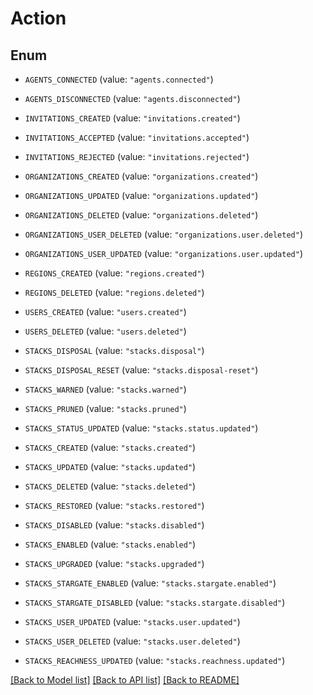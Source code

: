 # Action

## Enum


* `AGENTS_CONNECTED` (value: `"agents.connected"`)

* `AGENTS_DISCONNECTED` (value: `"agents.disconnected"`)

* `INVITATIONS_CREATED` (value: `"invitations.created"`)

* `INVITATIONS_ACCEPTED` (value: `"invitations.accepted"`)

* `INVITATIONS_REJECTED` (value: `"invitations.rejected"`)

* `ORGANIZATIONS_CREATED` (value: `"organizations.created"`)

* `ORGANIZATIONS_UPDATED` (value: `"organizations.updated"`)

* `ORGANIZATIONS_DELETED` (value: `"organizations.deleted"`)

* `ORGANIZATIONS_USER_DELETED` (value: `"organizations.user.deleted"`)

* `ORGANIZATIONS_USER_UPDATED` (value: `"organizations.user.updated"`)

* `REGIONS_CREATED` (value: `"regions.created"`)

* `REGIONS_DELETED` (value: `"regions.deleted"`)

* `USERS_CREATED` (value: `"users.created"`)

* `USERS_DELETED` (value: `"users.deleted"`)

* `STACKS_DISPOSAL` (value: `"stacks.disposal"`)

* `STACKS_DISPOSAL_RESET` (value: `"stacks.disposal-reset"`)

* `STACKS_WARNED` (value: `"stacks.warned"`)

* `STACKS_PRUNED` (value: `"stacks.pruned"`)

* `STACKS_STATUS_UPDATED` (value: `"stacks.status.updated"`)

* `STACKS_CREATED` (value: `"stacks.created"`)

* `STACKS_UPDATED` (value: `"stacks.updated"`)

* `STACKS_DELETED` (value: `"stacks.deleted"`)

* `STACKS_RESTORED` (value: `"stacks.restored"`)

* `STACKS_DISABLED` (value: `"stacks.disabled"`)

* `STACKS_ENABLED` (value: `"stacks.enabled"`)

* `STACKS_UPGRADED` (value: `"stacks.upgraded"`)

* `STACKS_STARGATE_ENABLED` (value: `"stacks.stargate.enabled"`)

* `STACKS_STARGATE_DISABLED` (value: `"stacks.stargate.disabled"`)

* `STACKS_USER_UPDATED` (value: `"stacks.user.updated"`)

* `STACKS_USER_DELETED` (value: `"stacks.user.deleted"`)

* `STACKS_REACHNESS_UPDATED` (value: `"stacks.reachness.updated"`)


[[Back to Model list]](../README.md#documentation-for-models) [[Back to API list]](../README.md#documentation-for-api-endpoints) [[Back to README]](../README.md)


